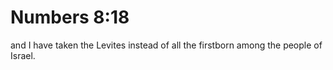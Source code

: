 # Numbers 8:18

and I have taken the Levites instead of all the firstborn among the people of Israel.
